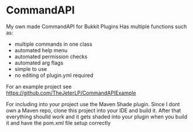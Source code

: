 CommandAPI
================================
My own made CommandAPI for Bukkit Plugins
Has multiple functions such as:
- multiple commands in one class
- automated help menu
- automated permission checks
- automated arg flags
- simple to use
- no editing of plugin.yml required


For an example project see https://github.com/TheJeterLP/CommandAPIExample

For including into your project use the Maven Shade plugin.
Since I dont own a Maven repo, clone this project into your IDE and build it. After that everything shoulld work and it gets 
shaded into your plugin when you build it and have the pom.xml file setup correctly
